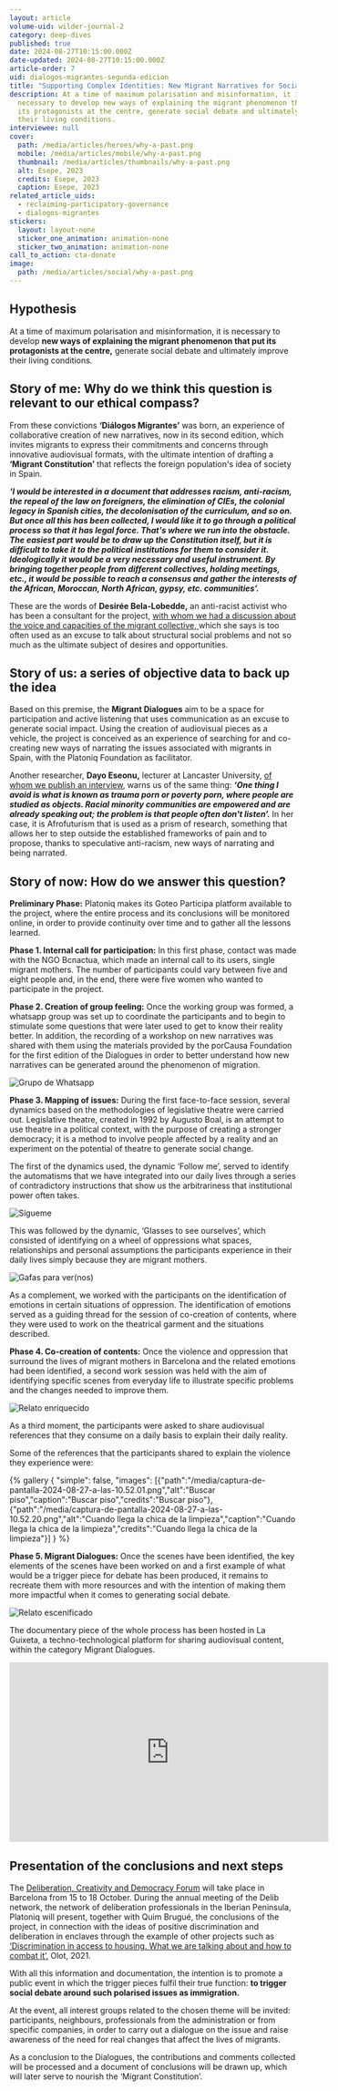 ```yaml
---
layout: article
volume-uid: wilder-journal-2
category: deep-dives
published: true
date: 2024-08-27T10:15:00.000Z
date-updated: 2024-08-27T10:15:00.000Z
article-order: 7
uid: dialogos-migrantes-segunda-edicion
title: "Supporting Complex Identities: New Migrant Narratives for Social Cohesion"
description: At a time of maximum polarisation and misinformation, it is
  necessary to develop new ways of explaining the migrant phenomenon that put
  its protagonists at the centre, generate social debate and ultimately improve
  their living conditions.
interviewee: null
cover:
  path: /media/articles/heroes/why-a-past.png
  mobile: /media/articles/mobile/why-a-past.png
  thumbnail: /media/articles/thumbnails/why-a-past.png
  alt: Esepe, 2023
  credits: Esepe, 2023
  caption: Esepe, 2023
related_article_uids:
  - reclaiming-participatory-governance
  - dialogos-migrantes
stickers:
  layout: layout-none
  sticker_one_animation: animation-none
  sticker_two_animation: animation-none
call_to_action: cta-donate
image:
  path: /media/articles/social/why-a-past.png
---
```

## Hypothesis

At a time of maximum polarisation and misinformation, it is necessary to develop **new ways of explaining the migrant phenomenon that put its protagonists at the centre,** generate social debate and ultimately improve their living conditions.

## Story of me: Why do we think this question is relevant to our ethical compass?

From these convictions **‘Diálogos Migrantes’** was born, an experience of collaborative creation of new narratives, now in its second edition, which invites migrants to express their commitments and concerns through innovative audiovisual formats, with the ultimate intention of drafting a **‘Migrant Constitution’** that reflects the foreign population's idea of society in Spain.

***‘I would be interested in a document that addresses racism, anti-racism, the repeal of the law on foreigners, the elimination of CIEs, the colonial legacy in Spanish cities, the decolonisation of the curriculum, and so on. But once all this has been collected, I would like it to go through a political process so that it has legal force. That's where we run into the obstacle. The easiest part would be to draw up the Constitution itself, but it is difficult to take it to the political institutions for them to consider it. Ideologically it would be a very necessary and useful instrument. By bringing together people from different collectives, holding meetings, etc., it would be possible to reach a consensus and gather the interests of the African, Moroccan, North African, gypsy, etc. communities’.***

These are the words of **Desirée Bela-Lobedde,** an anti-racist activist who has been a consultant for the project, [with whom we had a discussion about the voice and capacities of the migrant collective, ](https://www.instagram.com/p/C9eXb7AKaKO/)which she says is too often used as an excuse to talk about structural social problems and not so much as the ultimate subject of desires and opportunities. 

## Story of us: a series of objective data to back up the idea

Based on this premise, the **Migrant Dialogues** aim to be a space for participation and active listening that uses communication as an excuse to generate social impact. Using the creation of audiovisual pieces as a vehicle, the project is conceived as an experience of searching for and co-creating new ways of narrating the issues associated with migrants in Spain, with the Platoniq Foundation as facilitator. 

Another researcher, **Dayo Eseonu,** lecturer at Lancaster University, [of whom we publish an interview](https://journal.platoniq.net/en/wilder-journal-2/interviews/justice-afrofuturism-participatory-research/), warns us of the same thing: ***‘One thing I avoid is what is known as trauma porn or poverty porn, where people are studied as objects. Racial minority communities are empowered and are already speaking out; the problem is that people often don't listen’.*** In her case, it is Afrofuturism that is used as a prism of research, something that allows her to step outside the established frameworks of pain and to propose, thanks to speculative anti-racism, new ways of narrating and being narrated.

## Story of now: How do we answer this question?

**Preliminary Phase:** Platoniq makes its Goteo Participa platform available to the project, where the entire process and its conclusions will be monitored online, in order to provide continuity over time and to gather all the lessons learned.

**Phase 1. Internal call for participation:** In this first phase, contact was made with the NGO Bcnactua, which made an internal call to its users, single migrant mothers. The number of participants could vary between five and eight people and, in the end, there were five women who wanted to participate in the project.

**Phase 2. Creation of group feeling:** Once the working group was formed, a whatsapp group was set up to coordinate the participants and to begin to stimulate some questions that were later used to get to know their reality better. In addition, the recording of a workshop on new narratives was shared with them using the materials provided by the porCausa Foundation for the first edition of the Dialogues in order to better understand how new narratives can be generated around the phenomenon of migration.

![Grupo de Whatsapp](/media/grupo-madres-migrantes.png "Grupo de Whatsapp")

**Phase 3. Mapping of issues:** During the first face-to-face session, several dynamics based on the methodologies of legislative theatre were carried out. Legislative theatre, created in 1992 by Augusto Boal, is an attempt to use theatre in a political context, with the purpose of creating a stronger democracy; it is a method to involve people affected by a reality and an experiment on the potential of theatre to generate social change.

The first of the dynamics used, the dynamic ‘Follow me’, served to identify the automatisms that we have integrated into our daily lives through a series of contradictory instructions that show us the arbitrariness that institutional power often takes.

![Sígueme](/media/unnamed2.jpg "Sígueme")

This was followed by the dynamic, ‘Glasses to see ourselves’, which consisted of identifying on a wheel of oppressions what spaces, relationships and personal assumptions the participants experience in their daily lives simply because they are migrant mothers.

![Gafas para ver(nos)](/media/unnamed3.jpg "Gafas para ver(nos)")

As a complement, we worked with the participants on the identification of emotions in certain situations of oppression. The identification of emotions served as a guiding thread for the session of co-creation of contents, where they were used to work on the theatrical garment and the situations described.

**Phase 4. Co-creation of contents:** Once the violence and oppression that surround the lives of migrant mothers in Barcelona and the related emotions had been identified, a second work session was held with the aim of identifying specific scenes from everyday life to illustrate specific problems and the changes needed to improve them.

![Relato enriquecido](/media/p1076702.jpg "Relato enriquecido")

As a third moment, the participants were asked to share audiovisual references that they consume on a daily basis to explain their daily reality.

Some of the references that the participants shared to explain the violence they experience were:

{% gallery { "simple": false, "images": [{"path":"/media/captura-de-pantalla-2024-08-27-a-las-10.52.01.png","alt":"Buscar piso","caption":"Buscar piso","credits":"Buscar piso"},{"path":"/media/captura-de-pantalla-2024-08-27-a-las-10.52.20.png","alt":"Cuando llega la chica de la limpieza","caption":"Cuando llega la chica de la limpieza","credits":"Cuando llega la chica de la limpieza"}] } %}

**Phase 5. Migrant Dialogues:** Once the scenes have been identified, the key elements of the scenes have been worked on and a first example of what would be a trigger piece for debate has been produced, it remains to recreate them with more resources and with the intention of making them more impactful when it comes to generating social debate.

![Relato escenificado](/media/p1076729.jpg "Relato escenificado")

The documentary piece of the whole process has been hosted in La Guixeta, a techno-technological platform for sharing audiovisual content, within the category Migrant Dialogues.

<iframe title="Diàlegs Migrants: Racisme Immobiliari (Cas d'estudi)" width="560" height="315" src="https://videos.laguixeta.cat/videos/embed/045e3d18-abb1-4850-b643-ced95ff3836d" frameborder="0" allowfullscreen="" sandbox="allow-same-origin allow-scripts allow-popups"></iframe>

## Presentation of the conclusions and next steps

The [Deliberation, Creativity and Democracy Forum](https://openspaces.platoniq.net/conferences/FDCD?locale=en) will take place in Barcelona from 15 to 18 October. During the annual meeting of the Delib network, the network of deliberation professionals in the Iberian Peninsula, Platoniq will present, together with Quim Brugué, the conclusions of the project, in connection with the ideas of positive discrimination and deliberation in enclaves through the example of other projects such as [‘Discrimination in access to housing. What we are talking about and how to combat it’,](https://seu-e.cat/documents/674390/8280911/DRET+NO+DISCRIMINACI%C3%93.pdf/96bdbff9-788b-4d26-82e5-54cf8678f3c5) Olot, 2021.

With all this information and documentation, the intention is to promote a public event in which the trigger pieces fulfil their true function: **to trigger social debate around such polarised issues as immigration.**

At the event, all interest groups related to the chosen theme will be invited: participants, neighbours, professionals from the administration or from specific companies, in order to carry out a dialogue on the issue and raise awareness of the need for real changes that affect the lives of migrants.

As a conclusion to the Dialogues, the contributions and comments collected will be processed and a document of conclusions will be drawn up, which will later serve to nourish the ‘Migrant Constitution’.

